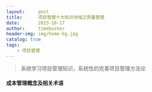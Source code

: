 ```yaml
---
layout:     post
title:      项目管理十大知识领域之质量管理
date:       2023-10-17
author:     timebusker
header-img: img/home-bg.jpg
catalog: true
tags:
    - 项目管理
---  
```


> 系统学习项目管理知识，系统性的完善项目管理方法论

#### 成本管理概念及相关术语   
























	
	
	
	
	
	
	
	
	
	
	